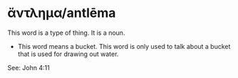 # ἄντλημα/antlēma 
This word is a type of thing. It is a noun. 

* This word means a bucket. This word is only used to talk about a bucket that is used for drawing out water. 

See: John 4:11
